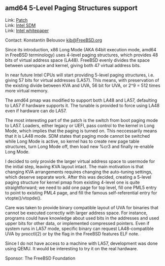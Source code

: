 ## amd64 5-Level Paging Structures support ##

Link:	 [Patch](https://reviews.freebsd.org/D25273)  
Link:	 [Intel SDM](https://software.intel.com/content/www/us/en/develop/articles/intel-sdm.html)  
Link:	 [Intel whitepaper](https://software.intel.com/content/www/us/en/develop/download/5-level-paging-and-5-level-ept-white-paper.html)  

Contact: Konstantin Belousov <kib@FreeBSD.org>  

Since its introduction, x86 Long Mode (AKA 64bit execution mode, amd64 
in FreeBSD terminology) uses 4-level paging structures, which provides
48 bits of virtual address space (LA48).  FreeBSD evenly divides the
space between userspace and kernel, giving both 47 virtual address
bits.

In near future Intel CPUs will start providing 5-level paging
structures, i.e. giving 57 bits for virtual addresses (LA57).  This
means, with preservation of the existing divide between KVA and UVA,
56 bit for UVA, or 2^9 = 512 times more virtual memory.

The amd64 pmap was modified to support both LA48 and LA57, defaulting
to LA57 if hardware supports it.  The tunable is provided to force
using LA48 even if hardware can do LA57.

The most interesting part of the patch is the switch from boot paging
mode to LA57.  Loaders, either legacy or UEFI, pass control to the
kernel in Long Mode, which implies that the paging is turned on.  This
neccessarily means that it is LA48 mode.  SDM states that paging mode
cannot be switched while Long Mode is active, so kernel has to create
new page table structures, turn Long Mode off, then load new %cr3 and
finally re-enable Long Mode.

I decided to only provide the larger virtual address space to usermode
for the initial step, leaving KVA layout intact. The main motivation
is that changing KVA arrangements requires changing the auto-tuning
settings, which deserve separate work.  After this was decided,
creating a 5-level paging structure for kernel pmap from existing
4-level one is quite straightforward; we need to add one page for
top level, fill one PML5 entry to point to existing PML4 page, and
fill the famous self-referential entry for vtopte()/vtopde().

Care was taken to provide binary compatible layout of UVA for binaries
that cannot be executed correctly with larger address space.  For
instance, programs could have knowledge about used bits in the
addresses and used upper bits for other data, or implemented
compressed pointers.  Even if system runs in LA57 mode, specific
binary can request LA48-compatible UVA by procctl(2) or by the flag in
the FreeBSD features ELF note.

Since I do not have access to a machine with LA57, development was
done using QEMU.  It would be interesting to try it on the real
hardware.

Sponsor: The FreeBSD Foundation  
